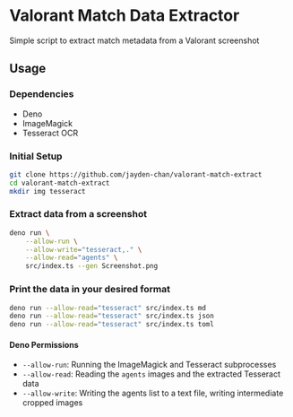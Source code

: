 # Valorant Match Data Extractor

Simple script to extract match metadata from a Valorant screenshot

## Usage
### Dependencies
* Deno
* ImageMagick
* Tesseract OCR

### Initial Setup

```bash
git clone https://github.com/jayden-chan/valorant-match-extract
cd valorant-match-extract
mkdir img tesseract
```

### Extract data from a screenshot
```bash
deno run \
    --allow-run \
    --allow-write="tesseract,." \
    --allow-read="agents" \
    src/index.ts --gen Screenshot.png
```

### Print the data in your desired format
```bash
deno run --allow-read="tesseract" src/index.ts md
deno run --allow-read="tesseract" src/index.ts json
deno run --allow-read="tesseract" src/index.ts toml
```

#### Deno Permissions
* `--allow-run`: Running the ImageMagick and Tesseract subprocesses
* `--allow-read`: Reading the `agents` images and the extracted Tesseract data
* `--allow-write`: Writing the agents list to a text file, writing intermediate cropped
    images
